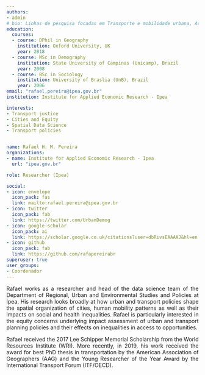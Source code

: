 ```yaml
---
authors:
- admin
# bio: Linhas de pesquisa focadas em Transporte e mobilidade urbana, Acessibilidade, Equidade e Cidades.
education:
  courses:
  - course: DPhil in Geography
    institution: Oxford University, UK
    year: 2018
  - course: MSc in Demography
    institution: State University of Campinas (Unicamp), Brazil
    year: 2008
  - course: BSc in Sociology
    institution: University of Braslia (UnB), Brazil
    year: 2006
email: "rafael.pereira@ipea.gov.br"
institution: Institute for Applied Economic Research - Ipea

interests:
- Transport justice
- Cities and Equity
- Spatial Data Science
- Transport policies


name: Rafael H. M. Pereira
organizations:
- name: Institute for Applied Economic Research - Ipea
  url: "ipea.gov.br"

role: Researcher (Ipea)

social:
- icon: envelope
  icon_pack: fas
  link: mailto:rafael.pereira@ipea.gov.br
- icon: twitter
  icon_pack: fab
  link: https://twitter.com/UrbanDemog
- icon: google-scholar
  icon_pack: ai
  link: https://scholar.google.co.uk/citations?user=dbRivsEAAAAJ&hl=en
- icon: github
  icon_pack: fab
  link: https://github.com/rafapereirabr
superuser: true
user_groups:
- Coordenador
---
```


<p align="justify">
Rafael works as a researcher and head of the data science team of the Department of Regional, Urban and Environmental Studies and Policies at Ipea. His research looks broadly at how urban and transport policies shape the spatial organization of cities, human mobility patterns as well as their impacts on social and health inequalities. Rafael is particularly interested in the equity concerns underlying impact assessment of urban and transport planning policies and their effects on inequalities in access to opportunities. </p>

<p align="justify">
Rafael received the 2017 Lee Schipper Memorial Scholarship from the World Resources Institute (WRI). More recently, in 2019, his work received the award for best PhD thesis in transportation by the American Association of Geographers (AAG) and the Young Researcher of the Year Award by the International Transport Forum (ITF/OECD).
</p>
